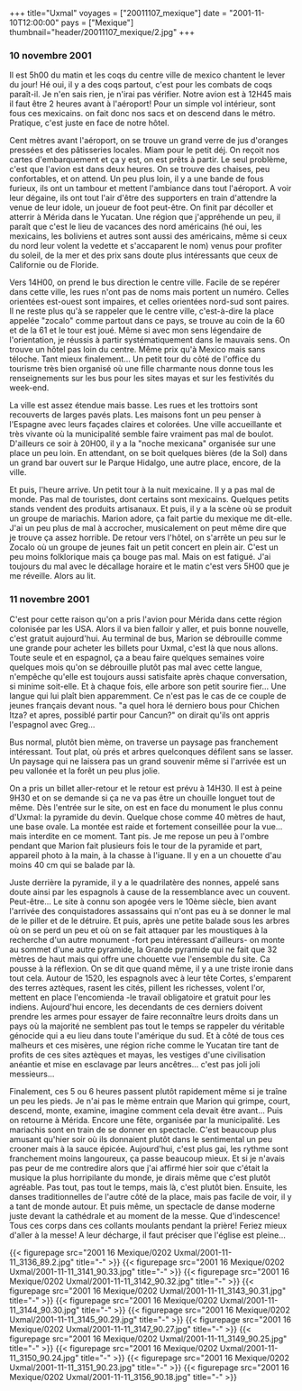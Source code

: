 +++
title="Uxmal"
voyages = ["20011107_mexique"]
date = "2001-11-10T12:00:00"
pays = ["Mexique"]
thumbnail="header/20011107_mexique/2.jpg"
+++
### 10 novembre 2001

Il est 5h00 du matin et les coqs du centre ville de mexico chantent le lever 
du jour! Hé oui, il y a des coqs partout, c'est pour les combats de coqs paraît-il. 
Je n'en sais rien, je n'irai pas vérifier. Notre avion est à 12H45 mais il faut 
être 2 heures avant à l'aéroport! Pour un simple vol intérieur, sont fous ces 
mexicains. on fait donc nos sacs et on descend dans le métro. Pratique, c'est 
juste en face de notre hôtel.

Cent mètres avant l'aéroport, on se trouve un grand verre de jus d'oranges 
pressées et des pâtisseries locales. Miam pour le petit déj. On reçoit nos cartes 
d'embarquement et ça y est, on est prêts à partir. Le seul problème, c'est que 
l'avion est dans deux heures. On se trouve des chaises, peu confortables, et 
on attend. Un peu plus loin, il y a une bande de fous furieux, ils ont un tambour 
et mettent l'ambiance dans tout l'aéroport. A voir leur dégaine, ils ont tout 
l'air d'être des supporters en train d'attendre la venue de leur idole, un joueur 
de foot peut-être. On finit par décoller et atterrir à Mérida dans le Yucatan. 
Une région que j'appréhende un peu, il paraît que c'est le lieu de vacances 
des nord américains (hé oui, les mexicains, les boliviens et autres sont aussi 
des américains, même si ceux du nord leur volent la vedette et s'accaparent 
le nom) venus pour profiter du soleil, de la mer et des prix sans doute plus 
intéressants que ceux de Californie ou de Floride. 

Vers 14H00, on prend le bus direction le centre ville. Facile de se repérer 
dans cette ville, les rues n'ont pas de noms mais portent un numéro. Celles 
orientées est-ouest sont impaires, et celles orientées nord-sud sont paires. 
Il ne reste plus qu'à se rappeler que le centre ville, c'est-à-dire la place 
appelée "zocalo" comme partout dans ce pays, se trouve au coin de la 60 et de 
la 61 et le tour est joué. Même si avec mon sens légendaire de l'orientation, 
je réussis à partir systématiquement dans le mauvais sens. On trouve un hôtel 
pas loin du centre. Même prix qu'à Mexico mais sans téloche. Tant mieux finalement... 
Un petit tour du côté de l'office du tourisme très bien organisé où une fille 
charmante nous donne tous les renseignements sur les bus pour les sites mayas 
et sur les festivités du week-end.

La ville est assez étendue mais basse. Les rues et les trottoirs sont recouverts 
de larges pavés plats. Les maisons font un peu penser à l'Espagne avec leurs 
façades claires et colorées. Une ville accueillante et très vivante où la municipalité 
semble faire vraiment pas mal de boulot. D'ailleurs ce soir à 20H00, il y a 
la "noche mexicana" organisée sur une place un peu loin. En attendant, on se 
boit quelques bières (de la Sol) dans un grand bar ouvert sur le Parque Hidalgo, 
une autre place, encore, de la ville. 

Et puis, l'heure arrive. Un petit tour à la nuit mexicaine. Il y a pas mal 
de monde. Pas mal de touristes, dont certains sont mexicains. Quelques petits 
stands vendent des produits artisanaux. Et puis, il y a la scène où se produit 
un groupe de mariachis. Marion adore, ça fait partie du mexique me dit-elle. 
J'ai un peu plus de mal à accrocher, musicalement on peut même dire que je trouve 
ça assez horrible. De retour vers l'hôtel, on s'arrête un peu sur le Zocalo 
où un groupe de jeunes fait un petit concert en plein air. C'est un peu moins 
folklorique mais ça bouge pas mal. Mais on est fatigué. J'ai toujours du mal 
avec le décallage horaire et le matin c'est vers 5H00 que je me réveille. Alors 
au lit.

### 11 novembre 2001

C'est pour cette raison qu'on a pris l'avion pour Mérida dans cette région 
colonisée par les USA. Alors il va bien falloir y aller, et puis bonne nouvelle, 
c'est gratuit aujourd'hui. Au terminal de bus, Marion se débrouille comme une 
grande pour acheter les billets pour Uxmal, c'est là que nous allons. Toute 
seule et en espagnol, ça a beau faire quelques semaines voire quelques mois 
qu'on se débrouille plutôt pas mal avec cette langue, n'empêche qu'elle est 
toujours aussi satisfaite après chaque conversation, si minime soit-elle. Et 
à chaque fois, elle arbore son petit sourire fier... Une langue qui lui plaît 
bien apparemment. Ce n'est pas le cas de ce couple de jeunes français devant 
nous. "a quel hora lé derniero bous pour Chichen Itza? et apres, possiblé partir 
pour Cancun?" on dirait qu'ils ont appris l'espagnol avec Greg... 

Bus normal, plutôt bien mème, on traverse un paysage pas franchement intéressant. 
Tout plat, où prés et arbres quelconques défilent sans se lasser. Un paysage 
qui ne laissera pas un grand souvenir même si l'arrivée est un peu vallonée 
et la forêt un peu plus jolie.

On a pris un billet aller-retour et le retour est prévu à 14H30. Il est à peine 
9H30 et on se demande si ça ne va pas être un chouille longuet tout de même. 
Dès l'entrée sur le site, on est en face du monument le plus connu d'Uxmal: 
la pyramide du devin. Quelque chose comme 40 mètres de haut, une base ovale. 
La montée est raide et fortement conseillée pour la vue... mais interdite en 
ce moment. Tant pis. Je me repose un peu à l'ombre pendant que Marion fait plusieurs 
fois le tour de la pyramide et part, appareil photo à la main, à la chasse à 
l'iguane. Il y en a un chouette d'au moins 40 cm qui se balade par là. 

Juste derrière la pyramide, il y a le quadrilatère des nonnes, appelé sans 
doute ainsi par les espagnols à cause de la ressemblance avec un couvent. Peut-être... 
Le site à connu son apogée vers le 10ème siècle, bien avant l'arrivée des conquistadores 
assassains qui n'ont pas eu à se donner le mal de le piller et de le détruire. 
Et puis, après une petite balade sous les arbres où on se perd un peu et où 
on se fait attaquer par les moustiques à la recherche d'un autre monument -fort 
peu intéressant d'ailleurs- on monte au sommet d'une autre pyramide, la Grande 
pyramide qui ne fait que 32 mètres de haut mais qui offre une chouette vue l'ensemble 
du site. Ca pousse à la réflexion. On se dit que quand même, il y a une triste 
ironie dans tout cela. Autour de 1520, les espagnols avec à leur tête Cortes, 
s'emparent des terres aztèques, rasent les cités, pillent les richesses, volent 
l'or, mettent en place l'encomienda -le travail obligatoire et gratuit pour 
les indiens. Aujourd'hui encore, les decendants de ces derniers doivent prendre 
les armes pour essayer de faire reconnaître leurs droits dans un pays où la 
majorité ne semblent pas tout le temps se rappeler du véritable génocide qui 
a eu lieu dans toute l'amérique du sud. Et à côté de tous ces malheurs et ces 
misères, une région riche comme le Yucatan tire tant de profits de ces sites 
aztèques et mayas, les vestiges d'une civilisation anéantie et mise en esclavage 
par leurs ancêtres... c'est pas joli joli messieurs...

Finalement, ces 5 ou 6 heures passent plutôt rapidement même si je traîne un 
peu les pieds. Je n'ai pas le mème entrain que Marion qui grimpe, court, descend, 
monte, examine, imagine comment cela devait être avant... Puis on retourne à 
Mérida. Encore une fête, organisée par la municipalité. Les mariachis sont en 
train de se donner en spectacle. C'est beaucoup plus amusant qu'hier soir où 
ils donnaient plutôt dans le sentimental un peu crooner mais à la sauce épicée. 
Aujourd'hui, c'est plus gai, les rythme sont franchement moins langoureux, ça 
passe beaucoup mieux. Et si je n'avais pas peur de me contredire alors que j'ai 
affirmé hier soir que c'était la musique la plus horripilante du monde, je dirais 
même que c'est plutôt agréable. Pas tout, pas tout le temps, mais là, c'est 
plutôt bien. Ensuite, les danses traditionnelles de l'autre côté de la place, 
mais pas facile de voir, il y a tant de monde autour. Et puis même, un spectacle 
de danse moderne juste devant la cathédrale et au moment de la messe. Que d'indescence! 
Tous ces corps dans ces collants moulants pendant la prière! Feriez mieux d'aller 
à la messe! A leur décharge, il faut préciser que l'église est pleine... 


<div id="TOTO">{{< figurepage src="2001 16 Mexique/0202 Uxmal/2001-11-11_3136_89.2.jpg" title="-"  >}}
{{< figurepage src="2001 16 Mexique/0202 Uxmal/2001-11-11_3141_90.33.jpg" title="-"  >}}
{{< figurepage src="2001 16 Mexique/0202 Uxmal/2001-11-11_3142_90.32.jpg" title="-"  >}}
{{< figurepage src="2001 16 Mexique/0202 Uxmal/2001-11-11_3143_90.31.jpg" title="-"  >}}
{{< figurepage src="2001 16 Mexique/0202 Uxmal/2001-11-11_3144_90.30.jpg" title="-"  >}}
{{< figurepage src="2001 16 Mexique/0202 Uxmal/2001-11-11_3145_90.29.jpg" title="-"  >}}
{{< figurepage src="2001 16 Mexique/0202 Uxmal/2001-11-11_3147_90.27.jpg" title="-"  >}}
{{< figurepage src="2001 16 Mexique/0202 Uxmal/2001-11-11_3149_90.25.jpg" title="-"  >}}
{{< figurepage src="2001 16 Mexique/0202 Uxmal/2001-11-11_3150_90.24.jpg" title="-"  >}}
{{< figurepage src="2001 16 Mexique/0202 Uxmal/2001-11-11_3151_90.23.jpg" title="-"  >}}
{{< figurepage src="2001 16 Mexique/0202 Uxmal/2001-11-11_3156_90.18.jpg" title="-"  >}}
</DIV>

